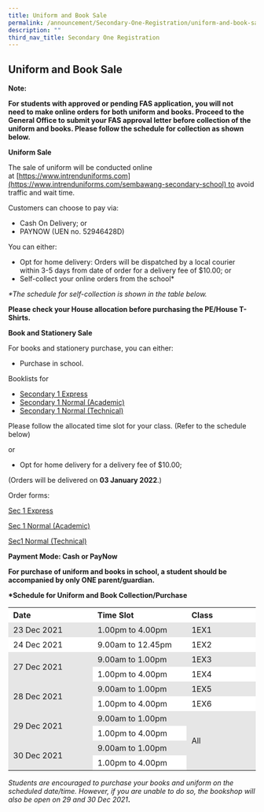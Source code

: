 ```yaml
---
title: Uniform and Book Sale
permalink: /announcement/Secondary-One-Registration/uniform-and-book-sale/
description: ""
third_nav_title: Secondary One Registration
---
```

## Uniform and Book Sale


**Note:**

**For students with approved or pending FAS application, you will not need to make online orders for both uniform and books. Proceed to the General Office to submit your FAS approval letter before collection of the uniform and books. Please follow the schedule for collection as shown below.**

**Uniform Sale**

The sale of uniform will be conducted online at [https://www.intrenduniforms.com](https://www.intrenduniforms.com/sembawang-secondary-school) to avoid traffic and wait time.

Customers can choose to pay via:

*   Cash On Delivery; or
*   PAYNOW (UEN no. 52946428D)

You can either:

*   Opt for home delivery: Orders will be dispatched by a local courier within 3-5 days from date of order for a delivery fee of $10.00; or
*   Self-collect your online orders from the school\*

_\*The schedule for self-collection is shown in the table below._

**Please check your House allocation before purchasing the PE/House T-Shirts.**

**Book and Stationery Sale**

For books and stationery purchase, you can either:

*   Purchase in school.

Booklists for

*   [Secondary 1 Express](https://sembawangsec.moe.edu.sg/wp-content/uploads/2021/12/1EX-Booklist-1.pdf)
*   [Secondary 1 Normal (Academic)](https://sembawangsec.moe.edu.sg/wp-content/uploads/2021/12/1NA-Booklist-1.pdf)
*   [Secondary 1 Normal (Technical)](https://sembawangsec.moe.edu.sg/wp-content/uploads/2021/12/1NT-Booklist-1.pdf)

Please follow the allocated time slot for your class. (Refer to the schedule below)

or

*   Opt for home delivery for a delivery fee of $10.00;

(Orders will be delivered on **03 January 2022**.)

Order forms:

[Sec 1 Express](https://docs.google.com/forms/d/e/1FAIpQLSfUWAEZZl4y1vlrcdm2nqAJJ6OBUw5p_XZnzJRyrD3WBO_y7Q/viewform)

[Sec 1 Normal (Academic)](https://docs.google.com/forms/d/e/1FAIpQLSd1GM3Vl3e8bCCV5DRFRN_B0lca9Pr0-Kz6FLg4F3tqNKm0kQ/viewform)

[Sec1 Normal (Technical)](https://docs.google.com/forms/d/e/1FAIpQLScPnq5ED7WAv-FwonYbncmDu28ClHE0fPhj4kLAXLsVRADAkg/viewform)

**Payment Mode: Cash or PayNow**

**For purchase of uniform and books in school, a student should be accompanied by only ONE parent/guardian.**

**\*Schedule for Uniform and Book Collection/Purchase**

<table style="box-sizing: inherit; border-collapse: collapse; border-spacing: 0px; max-width: 100%;"><tbody style="box-sizing: inherit;"><tr style="box-sizing: inherit; background: rgb(255, 255, 255);"><td width="162" style="box-sizing: inherit; padding: 5px 10px;"><strong style="box-sizing: inherit; font-weight: bold;">Date</strong></td><td width="181" style="box-sizing: inherit; padding: 5px 10px;"><strong style="box-sizing: inherit; font-weight: bold;">Time Slot</strong></td><td width="128" style="box-sizing: inherit; padding: 5px 10px;"><strong style="box-sizing: inherit; font-weight: bold;">Class</strong></td></tr><tr style="box-sizing: inherit; background: rgb(230, 230, 230);"><td width="162" style="box-sizing: inherit; padding: 5px 10px;">23 Dec 2021</td><td width="181" style="box-sizing: inherit; padding: 5px 10px;">1.00pm to 4.00pm</td><td width="128" style="box-sizing: inherit; padding: 5px 10px;">1EX1</td></tr><tr style="box-sizing: inherit; background: rgb(255, 255, 255);"><td width="162" style="box-sizing: inherit; padding: 5px 10px;">24 Dec 2021</td><td width="181" style="box-sizing: inherit; padding: 5px 10px;">9.00am to 12.45pm</td><td width="128" style="box-sizing: inherit; padding: 5px 10px;">1EX2</td></tr><tr style="box-sizing: inherit; background: rgb(230, 230, 230);"><td rowspan="2" width="162" style="box-sizing: inherit; padding: 5px 10px;">27 Dec 2021</td><td width="181" style="box-sizing: inherit; padding: 5px 10px;">9.00am to 1.00pm</td><td width="128" style="box-sizing: inherit; padding: 5px 10px;">1EX3</td></tr><tr style="box-sizing: inherit; background: rgb(255, 255, 255);"><td width="181" style="box-sizing: inherit; padding: 5px 10px;">1.00pm to 4.00pm</td><td width="128" style="box-sizing: inherit; padding: 5px 10px;">1EX4</td></tr><tr style="box-sizing: inherit; background: rgb(230, 230, 230);"><td rowspan="2" width="162" style="box-sizing: inherit; padding: 5px 10px;">28 Dec 2021</td><td width="181" style="box-sizing: inherit; padding: 5px 10px;">9.00am to 1.00pm</td><td width="128" style="box-sizing: inherit; padding: 5px 10px;">1EX5</td></tr><tr style="box-sizing: inherit; background: rgb(255, 255, 255);"><td width="181" style="box-sizing: inherit; padding: 5px 10px;">1.00pm to 4.00pm</td><td width="128" style="box-sizing: inherit; padding: 5px 10px;">1EX6</td></tr><tr style="box-sizing: inherit; background: rgb(230, 230, 230);"><td rowspan="2" width="162" style="box-sizing: inherit; padding: 5px 10px;">29 Dec 2021</td><td width="181" style="box-sizing: inherit; padding: 5px 10px;">9.00am to 1.00pm</td><td rowspan="4" width="128" style="box-sizing: inherit; padding: 5px 10px;">All</td></tr><tr style="box-sizing: inherit; background: rgb(255, 255, 255);"><td width="181" style="box-sizing: inherit; padding: 5px 10px;">1.00pm to 4.00pm</td></tr><tr style="box-sizing: inherit; background: rgb(230, 230, 230);"><td rowspan="2" width="162" style="box-sizing: inherit; padding: 5px 10px;">30 Dec 2021</td><td width="181" style="box-sizing: inherit; padding: 5px 10px;">9.00am to 1.00pm</td></tr><tr style="box-sizing: inherit; background: rgb(255, 255, 255);"><td width="181" style="box-sizing: inherit; padding: 5px 10px;">1.00pm to 4.00pm</td></tr></tbody></table>

_Students are encouraged to purchase your books and uniform on the scheduled date/time. However, if you are unable to do so, the bookshop will also be open on 29 and 30 Dec 2021_**.**